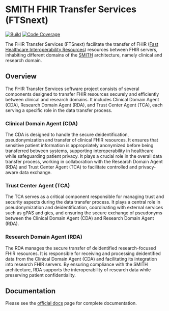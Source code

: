 # SMITH FHIR Transfer Services (FTSnext)

[![Build](https://github.com/medizininformatik-initiative/fts-next/actions/workflows/build.yml/badge.svg)](https://github.com/medizininformatik-initiative/fts-next/actions/workflows/build.yml)
[![Code Coverage](https://codecov.io/gh/medizininformatik-initiative/fts-next/branch/main/graph/badge.svg)](https://codecov.io/gh/medizininformatik-initiative/fts-next)

The FHIR Transfer Services (FTSnext) facilitate the transfer of
FHIR ([Fast Healthcare Interoperability Resources][fhir]) resources between FHIR servers, inhabiting
different domains of the [SMITH][smith] architecture, namely clinical and research domain.

## Overview

The FHIR Transfer Services software project consists of several components designed to transfer FHIR
resources securely and efficiently between clinical and research domains. It includes Clinical
Domain Agent (CDA), Research Domain Agent (RDA), and Trust Center Agent (TCA), each serving a
specific role in the data transfer process.

### Clinical Domain Agent (CDA)

The CDA is designed to handle the secure deidentification, pseudonymization and transfer of clinical
FHIR resources. It ensures that sensitive patient information is appropriately anonymized before
being transferred between systems, supporting interoperability in healthcare while safeguarding
patient privacy. It plays a crucial role in the overall data transfer process, working in
collaboration with the Research Domain Agent (RDA) and Trust Center Agent (TCA) to facilitate
controlled and privacy-aware data exchange.

### Trust Center Agent (TCA)

The TCA serves as a critical component responsible for managing trust and security aspects during
the data transfer process. It plays a central role in pseudonymization and deidentification,
coordinating with external services such as gPAS and gics, and ensuring the secure exchange of
pseudonyms between the Clinical Domain Agent (CDA) and Research Domain Agent (RDA).

### Research Domain Agent (RDA)

The RDA manages the secure transfer of deidentified research-focused FHIR resources. It is
responsible for receiving and processing deidentified data from the Clinical Domain Agent (CDA) and
facilitating its integration into research FHIR servers. By ensuring compliance with the SMITH
architecture, RDA supports the interoperability of research data while preserving patient
confidentiality.

## Documentation

Please see the [official docs](https://medizininformatik-initiative.github.io/fts-next) page for
complete documentation.

[fhir]: https://fhir.org/

[smith]: https://www.smith.care
